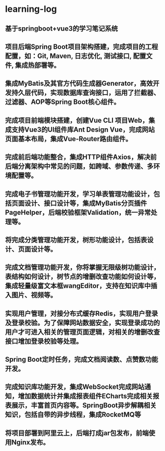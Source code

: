 # learning-log
## 基于springboot+vue3的学习笔记系统
## 项目后端Spring Boot项目架构搭建，完成项目的工程配置，如：Git, Maven, 日志优化, 测试接口, 配置文件, 集成热部署等。
## 集成MyBatis及其官方代码生成器Generator，高效开发持久层代码，实现数据库查询接口，运用了拦截器、过滤器、AOP等Spring Boot核心组件。
## 完成项目前端模块搭建，创建Vue CLI 项目Web，集成支持Vue3的UI组件库Ant Design Vue，完成网站页面基本布局，集成Vue-Router路由组件。
## 完成前后端功能整合，集成HTTP组件Axios，解决前后端分离架构中常见的问题，如跨域、参数传递、多环境配置等。
## 完成电子书管理功能开发，学习单表管理功能设计，包括页面设计、接口设计等，集成MyBatis分页插件PageHelper，后端校验框架Validation，统一异常处理等。
## 将完成分类管理功能开发，树形功能设计，包括表设计、页面设计等。
## 完成文档管理功能开发，你将掌握无限级树功能设计，表结构如何设计，树节点的增删改查功能如何设计等，集成轻量级富文本框wangEditor，支持在知识库中插入图片、视频等。
## 实现用户管理，对接分布式缓存Redis，实现用户登录及登录校验。为了保障网站数据安全，实现登录成功的用户才可进入相关的管理页面逻辑，对相关的增删改查接口增加登录校验等处理。
## Spring Boot定时任务，完成文档阅读数、点赞数功能开发。
## 完成知识库功能开发，集成WebSocket完成网站通知，增加数据统计并集成报表组件ECharts完成相关报表展示，丰富首页内容等。SpringBoot异步解耦相关知识，包括自带的异步线程，集成RocketMQ等
## 将项目部署到阿里云上，后端打成jar包发布，前端使用Nginx发布。
